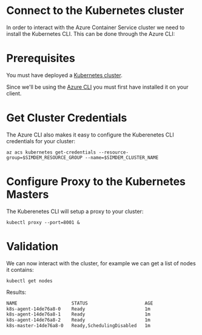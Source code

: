 # Connect to the Kubernetes cluster

In order to interact with the Azure Container Service cluster we need
to install the Kubernetes CLI. This can be done through the Azure CLI:

# Prerequisites

You must have deployed a [Kubernetes cluster](../create_cluster/script.md).

Since we'll be using the [Azure CLI](../install_cli/README.md)
you must first have installed it on your client.

# Get Cluster Credentials

The Azure CLI also makes it easy to configure the Kuberenetes CLI
credentials for your cluster:

```
az acs kubernetes get-credentials --resource-group=$SIMDEM_RESOURCE_GROUP --name=$SIMDEM_CLUSTER_NAME
```

# Configure Proxy to the Kubernetes Masters

The Kuberenetes CLI will setup a proxy to your cluster:

```
kubectl proxy --port=8001 &
```

# Validation
               
We can now interact with the cluster, for example we can get a list of
nodes it contains:

```
kubectl get nodes
```

Results:

```expected_similarity=0.2
NAME                    STATUS                     AGE
k8s-agent-14de76a8-0    Ready                      1m
k8s-agent-14de76a8-1    Ready                      1m
k8s-agent-14de76a8-2    Ready                      1m
k8s-master-14de76a8-0   Ready,SchedulingDisabled   1m
```

